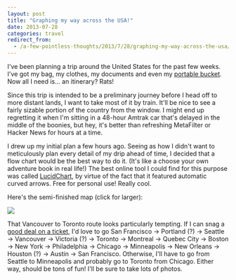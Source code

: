 ```yaml
---
layout: post
title: "Graphing my way across the USA!"
date: 2013-07-28
categories: travel
redirect_from:
  - /a-few-pointless-thoughts/2013/7/28/graphing-my-way-across-the-usa/
---
```


I've been planning a trip around the United States for the past few weeks. I've got my bag, my clothes, my documents and even my [portable bucket](http://www.seatosummit.com/products/display/72). Now all I need is... an itinerary? Rats!

Since this trip is intended to be a preliminary journey before I head off to more distant lands, I want to take most of it by train. It'll be nice to see a fairly sizable portion of the country from the window. I might end up regretting it when I'm sitting in a 48-hour Amtrak car that's delayed in the middle of the boonies, but hey, it's better than refreshing MetaFilter or Hacker News for hours at a time.

I drew up my initial plan a few hours ago. Seeing as how I didn't want to meticulously plan every detail of my drip ahead of time, I decided that a flow chart would be the best way to do it. (It's like a choose your own adventure book in real life!) The best online tool I could find for this purpose was called [LucidChart](http://www.lucidchart.com/), by virtue of the fact that it featured automatic curved arrows. Free for personal use! Really cool.

Here's the semi-finished map (click for larger):

<img src="{{ site.baseurl }}/images/blog/graphing-across-usa/map.jpg" />

<!--more-->

That Vancouver to Toronto route looks particularly tempting. If I can snag a [good deal on a ticket](http://www.viarail.ca/en/deals/vancouver-toronto), I'd love to go San Francisco → Portland (?) → Seattle → Vancouver → Victoria (?) → Toronto → Montreal → Quebec City → Boston → New York → Philadelphia → Chicago → Minneapolis → New Orleans → Houston (?) → Austin → San Francisco. Otherwise, I'll have to go from Seattle to Minneapolis and probably go to Toronto from Chicago. Either way, should be tons of fun! I'll be sure to take lots of photos.